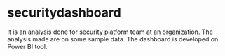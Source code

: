 # securitydashboard
It is an analysis done for security platform team at an organization. The analysis made are on some sample data. The dashboard is developed on Power BI tool.
